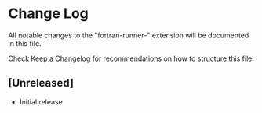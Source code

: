 # Change Log

All notable changes to the "fortran-runner-" extension will be documented in this file.

Check [Keep a Changelog](http://keepachangelog.com/) for recommendations on how to structure this file.

## [Unreleased]

- Initial release